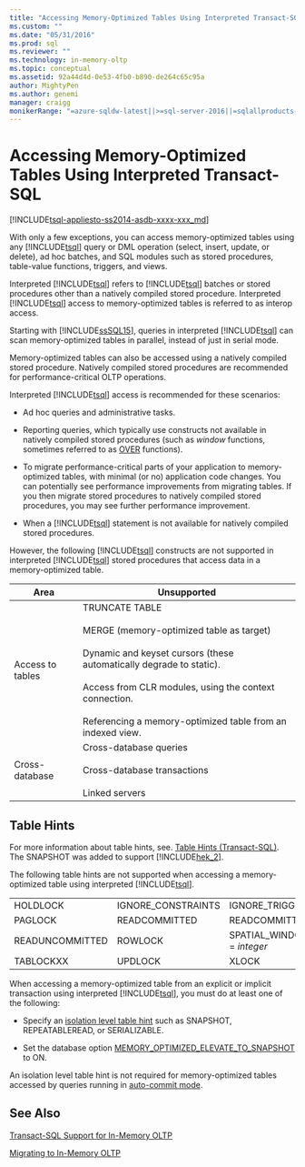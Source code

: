 ```yaml
---
title: "Accessing Memory-Optimized Tables Using Interpreted Transact-SQL | Microsoft Docs"
ms.custom: ""
ms.date: "05/31/2016"
ms.prod: sql  
ms.reviewer: ""
ms.technology: in-memory-oltp
ms.topic: conceptual
ms.assetid: 92a44d4d-0e53-4fb0-b890-de264c65c95a
author: MightyPen
ms.author: genemi
manager: craigg
monikerRange: "=azure-sqldw-latest||>=sql-server-2016||=sqlallproducts-allversions||>=sql-server-linux-2017||=azuresqldb-mi-current"
---
```

# Accessing Memory-Optimized Tables Using Interpreted Transact-SQL
[!INCLUDE[tsql-appliesto-ss2014-asdb-xxxx-xxx_md](../../includes/tsql-appliesto-ss2014-asdb-xxxx-xxx-md.md)]

 With only a few exceptions, you can access memory-optimized tables using any [!INCLUDE[tsql](../../includes/tsql-md.md)] query or DML operation (select, insert, update, or delete), ad hoc batches, and SQL modules such as stored procedures, table-value functions, triggers, and views.  
  
Interpreted [!INCLUDE[tsql](../../includes/tsql-md.md)] refers to [!INCLUDE[tsql](../../includes/tsql-md.md)] batches or stored procedures other than a natively compiled stored procedure. Interpreted [!INCLUDE[tsql](../../includes/tsql-md.md)] access to memory-optimized tables is referred to as interop access.  

Starting with [!INCLUDE[ssSQL15](../../includes/sssql15-md.md)], queries in interpreted [!INCLUDE[tsql](../../includes/tsql-md.md)] can scan memory-optimized tables in parallel, instead of just in serial mode.

Memory-optimized tables can also be accessed using a natively compiled stored procedure. Natively compiled stored procedures are recommended for performance-critical OLTP operations.  
  
Interpreted [!INCLUDE[tsql](../../includes/tsql-md.md)] access is recommended for these scenarios:  
  
- Ad hoc queries and administrative tasks.  
  
- Reporting queries, which typically use constructs not available in natively compiled stored procedures (such as *window* functions, sometimes referred to as [OVER](../../t-sql/queries/select-over-clause-transact-sql.md) functions).  
  
- To migrate performance-critical parts of your application to memory-optimized tables, with minimal (or no) application code changes. You can potentially see performance improvements from migrating tables. If you then migrate stored procedures to natively compiled stored procedures, you may see further performance improvement.  
  
- When a [!INCLUDE[tsql](../../includes/tsql-md.md)] statement is not available for natively compiled stored procedures.  
  
However, the following [!INCLUDE[tsql](../../includes/tsql-md.md)] constructs are not supported in interpreted [!INCLUDE[tsql](../../includes/tsql-md.md)] stored procedures that access data in a memory-optimized table.  
  
|Area|Unsupported|  
|----------|-----------------|  
|Access to tables|TRUNCATE TABLE<br /><br /> MERGE (memory-optimized table as target)<br /><br /> Dynamic and keyset cursors (these automatically degrade to static).<br /><br /> Access from CLR modules, using the context connection.<br /><br /> Referencing a memory-optimized table from an indexed view.|  
|Cross-database|Cross-database queries<br /><br /> Cross-database transactions<br /><br /> Linked servers|  
  
## Table Hints

For more information about table hints, see. [Table Hints &#40;Transact-SQL&#41;](../../t-sql/queries/hints-transact-sql-table.md). The SNAPSHOT was added to support [!INCLUDE[hek_2](../../includes/hek-2-md.md)].  
  
The following table hints are not supported when accessing a memory-optimized table using interpreted [!INCLUDE[tsql](../../includes/tsql-md.md)].  

  
|||||  
|-|-|-|-|  
|HOLDLOCK|IGNORE_CONSTRAINTS|IGNORE_TRIGGERS|NOWAIT|  
|PAGLOCK|READCOMMITTED|READCOMMITTEDLOCK|READPAST|  
|READUNCOMMITTED|ROWLOCK|SPATIAL_WINDOW_MAX_CELLS = *integer*|TABLOCK|  
|TABLOCKXX|UPDLOCK|XLOCK||  
  

When accessing a memory-optimized table from an explicit or implicit transaction using interpreted [!INCLUDE[tsql](../../includes/tsql-md.md)], you must do at least one of the following:  
  
- Specify  an [isolation level table hint](../../relational-databases/in-memory-oltp/transactions-with-memory-optimized-tables.md) such as SNAPSHOT, REPEATABLEREAD, or SERIALIZABLE.  
  
- Set the database option [MEMORY_OPTIMIZED_ELEVATE_TO_SNAPSHOT](../../t-sql/statements/alter-database-transact-sql-set-options.md) to ON.  
  
An isolation level table hint is not required for memory-optimized tables accessed by queries running in [auto-commit mode](http://msdn.microsoft.com/c8de5b60-d147-492d-b601-2eeae8511d00).  
  
## See Also

[Transact-SQL Support for In-Memory OLTP](../../relational-databases/in-memory-oltp/transact-sql-support-for-in-memory-oltp.md)   

[Migrating to In-Memory OLTP](../../relational-databases/in-memory-oltp/migrating-to-in-memory-oltp.md)  

